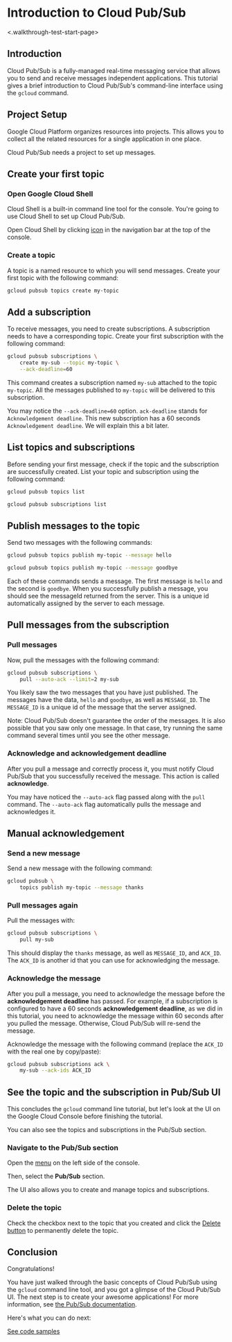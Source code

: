 # Introduction to Cloud Pub/Sub

<walkthrough-test-start-page url="/start?tutorial=pubsub_quickstart_v2"><.walkthrough-test-start-page>
<walkthrough-tutorial-url url="https://cloud.google.com/pubsub/quickstart-console"></walkthrough-tutorial-url>

<walkthrough-devshell-precreate></walkthrough-devshell-precreate>

## Introduction

Cloud Pub/Sub is a fully-managed real-time messaging service that allows you to
send and receive messages independent applications. This tutorial gives a brief
introduction to Cloud Pub/Sub's command-line interface using the `gcloud`
command.

## Project Setup

Google Cloud Platform organizes resources into projects. This allows you to
collect all the related resources for a single application in one place.

Cloud Pub/Sub needs a project to set up messages.

<walkthrough-project-setup></walkthrough-project-setup>

## Create your first topic

### Open Google Cloud Shell

Cloud Shell is a built-in command line tool for the console. You're going to use
Cloud Shell to set up Cloud Pub/Sub.

Open Cloud Shell by clicking
<walkthrough-cloud-shell-icon></walkthrough-cloud-shell-icon>
[icon][spotlight-open-devshell] in the navigation bar at the top of the console.

### Create a topic

A topic is a named resource to which you will send messages. Create your first
topic with the following command:

```bash
gcloud pubsub topics create my-topic
```

## Add a subscription

To receive messages, you need to create subscriptions. A subscription needs to
have a corresponding topic. Create your first subscription with the following
command:

```bash
gcloud pubsub subscriptions \
    create my-sub --topic my-topic \
    --ack-deadline=60
```

This command creates a subscription named `my-sub` attached to the topic
`my-topic`. All the messages published to `my-topic` will be delivered to this
subscription.

You may notice the `--ack-deadline=60` option. `ack-deadline` stands for
`Acknowledgement deadline`. This new subscription has a 60 seconds
`Acknowledgement deadline`. We will explain this a bit later.

## List topics and subscriptions

Before sending your first message, check if the topic and the subscription are
successfully created. List your topic and subscription using the following
command:

```bash
gcloud pubsub topics list
```

```bash
gcloud pubsub subscriptions list
```

## Publish messages to the topic

Send two messages with the following commands:

```bash
gcloud pubsub topics publish my-topic --message hello
```

```bash
gcloud pubsub topics publish my-topic --message goodbye
```

Each of these commands sends a message. The first message is `hello` and the
second is `goodbye`. When you successfully publish a message, you should see the
messageId returned from the server. This is a unique id automatically assigned
by the server to each message.

## Pull messages from the subscription

### Pull messages

Now, pull the messages with the following command:

```bash
gcloud pubsub subscriptions \
    pull --auto-ack --limit=2 my-sub
```

You likely saw the two messages that you have just published. The messages have
the data, `hello` and `goodbye`, as well as `MESSAGE_ID`. The `MESSAGE_ID` is a
unique id of the message that the server assigned.

Note: Cloud Pub/Sub doesn't guarantee the order of the messages. It is also
possible that you saw only one message. In that case, try running the same
command several times until you see the other message.

### Acknowledge and acknowledgement deadline

After you pull a message and correctly process it, you must notify Cloud Pub/Sub
that you successfully received the message. This action is called
**acknowledge**.

You may have noticed the `--auto-ack` flag passed along with the `pull` command.
The `--auto-ack` flag automatically pulls the message and acknowledges it.

## Manual acknowledgement

### Send a new message

Send a new message with the following command:

```bash
gcloud pubsub \
    topics publish my-topic --message thanks
```

### Pull messages again

Pull the messages with:

```bash
gcloud pubsub subscriptions \
    pull my-sub
```

This should display the `thanks` message, as well as `MESSAGE_ID`, and `ACK_ID`.
The `ACK_ID` is another id that you can use for acknowledging the message.

### Acknowledge the message

After you pull a message, you need to acknowledge the message before the
**acknowledgement deadline** has passed. For example, if a subscription is
configured to have a 60 seconds **acknowledgement deadline**, as we did in this
tutorial, you need to acknowledge the message within 60 seconds after you pulled
the message. Otherwise, Cloud Pub/Sub will re-send the message.

Acknowledge the message with the following command (replace the `ACK_ID` with
the real one by copy/paste):

```bash
gcloud pubsub subscriptions ack \
    my-sub --ack-ids ACK_ID
```

## See the topic and the subscription in Pub/Sub UI

This concludes the `gcloud` command line tutorial, but let's look at the UI on
the Google Cloud Console before finishing the tutorial.

You can also see the topics and subscriptions in the Pub/Sub section.

### Navigate to the Pub/Sub section

Open the [menu][spotlight-console-menu] on the left side of the console.

Then, select the **Pub/Sub** section.

<walkthrough-menu-navigation sectionId="CLOUDPUBSUB_SECTION"></walkthrough-menu-navigation>

The UI also allows you to create and manage topics and subscriptions.

### Delete the topic

Check the checkbox next to the topic that you created and click the [Delete
button][spotlight-delete-button] to permanently delete the topic.

## Conclusion

Congratulations!

<walkthrough-conclusion-trophy></walkthrough-conclusion-trophy>

You have just walked through the basic concepts of Cloud Pub/Sub using the
`gcloud` command line tool, and you got a glimpse of the Cloud Pub/Sub UI. The
next step is to create your awesome applications! For more information, see [the
Pub/Sub documentation][pubsub-docs].

Here's what you can do next:

[See code
samples](https://cloud.google.com/pubsub/docs/quickstart-client-libraries)

[spotlight-console-menu]: walkthrough://spotlight-pointer?spotlightId=console-nav-menu
[spotlight-open-devshell]: walkthrough://spotlight-pointer?spotlightId=devshell-activate-button
[spotlight-delete-button]: walkthrough://spotlight-pointer?cssSelector=.p6n-icon-delete
[pubsub-docs]: https://cloud.google.com/pubsub/docs/
